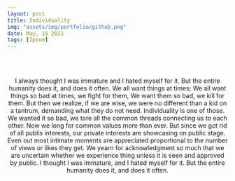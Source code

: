 ```yaml
---
layout: post
title: Individuality
img: "assets/img/portfolio/github.png"
date: May, 15 2021
tags: [Ipsum]
---
```


<br><br>
<div align="center">



I always thought I was immature and I hated myself for it.
But the entire humanity does it, and does it often.
We all want things at times;
We all want things so bad at times, we fight for them,
We want them so bad, we kill for them. 
But then we realize, if we are wise, we were no different than a kid on a tantrum, demanding what they do not need.
Individuality is one of those.
We wanted it so bad, we tore all the common threads connecting us to each other.
Now we long for common values more than ever.
But since we got rid of all publis interests, our private interests are showcasing on public stage.
Even out most intimate moments are appreciated proportional to the number of views or likes they get. 
We yearn for acknowledgment so much that we are uncertain whether we experience thing unless it is seen and approved by public.
I thought I was immature, and I hated myself for it.
But the entire humanity does it, and does it often.

